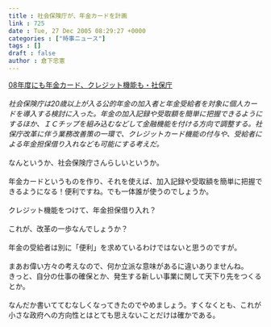 ```yaml
---
title : 社会保険庁が、年金カードを計画
link : 725
date : Tue, 27 Dec 2005 08:29:27 +0000
categories : ["時事ニュース"]
tags : []
draft : false
author : 倉下忠憲
---
```


<A HREF="http://www.nikkei.co.jp/news/keizai/20051227AT1F2401426122005.html" TARGET="_blank">08年度にも年金カード、クレジット機能も・社保庁</A><BR><BR><I>社会保険庁は20歳以上が入る公的年金の加入者と年金受給者を対象に個人カードを導入する検討に入った。年金の加入記録や受取額を簡単に把握できるようにするほか、ＩＣチップを組み込むなどして金融機能を付ける方向で調整する。社保庁改革に伴う業務改善策の一環で、クレジットカード機能の付与や、受給者による年金担保借り入れなども可能にする考えだ。</I><BR><BR>なんというか、社会保険庁さんらしいというか。<BR><BR>年金カードというものを作り、それを使えば、加入記録や受取額を簡単に把握できるようになる！便利ですね。でも一体誰が使うのでしょうか。<BR><BR>クレジット機能をつけて、年金担保借り入れ？<BR><BR>これが、改革の一歩なんでしょうか？<BR><BR>年金の受給者は別に「便利」を求めているわけではないと思うのですが。<BR><BR>まあお偉い方々の考えなので、何か立派な意味があるに違いありませんね。<BR>きっと、自分の仕事の確保とか、発生する新しい事業に関して天下り先をつくるとか。<BR><BR>なんだか書いててむなしくなってきたのでやめましょう。すくなくとも、これが小さな政府への方向性とはとても思えないことだけは確かである。<br><br>
